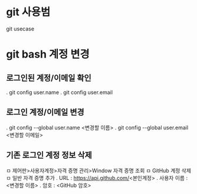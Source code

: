 # git 사용범
git usecase

# git bash 계정 변경
## 로그인된 계정/이메일 확인
. git config user.name
. git config user.email

## 로그인 계정/이메일 변경
. git config --global user.name <변경할 이름>
. git config --global user.email <변경할 이메일>
  
## 기존 로그인 계정 정보 삭제
ㅁ 제어판>사용자계정>자격 증명 관리>Window 자격 증명 조회
ㅁ GitHub 계정 삭제
ㅁ 일반 자격 증명 추가
. URL : https://api.github.com/<본인계정>
. 사용자 이름 : <변경할 이름>
. 암호 : <GitHub 암호>
  
